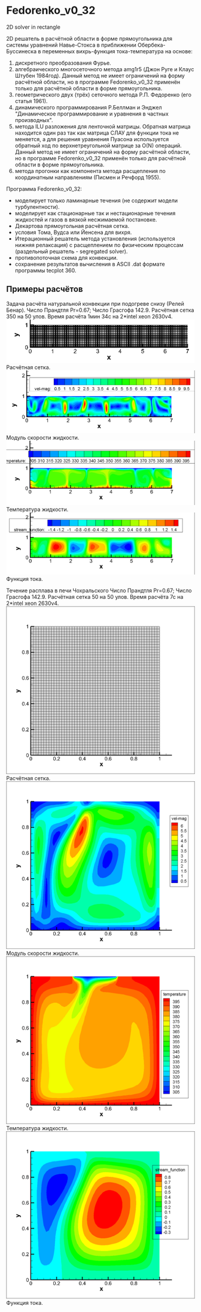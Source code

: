 # Fedorenko_v0_32
2D solver in rectangle

2D решатель в расчётной области в форме прямоугольника для системы уравнений Навье-Стокса в приближении Обербека-Буссинеска
 в переменных вихрь-функция тока-температура на основе:
 1. дискретного преобразования Фурье.
 2. алгебраического многосеточного метода amg1r5 (Джон Руге и Клаус Штубен 1984год).  Данный метод не имеет ограничений на форму расчётной области, но в программе Fedorenko_v0_32 применён только для расчётной области в форме прямоугольника.
 3. геометрического двух (трёх) сеточного метода Р.П. Федоренко (его статья 1961). 
 4. динамического программирования Р.Беллман и Энджел "Динамическое программирование и уравнения в частных производных".
 5. метода ILU разложения для ленточной матрицы. Обратная матрица находится один раз так как матрица СЛАУ для функции тока не меняется, а для решения уравнения Пуасона используется обратный ход по верхнетреугольной матрице за O(N) операций. Данный метод не имеет ограничений на форму расчётной области, но в программе Fedorenko_v0_32 применён только для расчётной области в форме прямоугольника.
 6. метода прогонки как компонента метода расщепления по координатным направлениям (Писмен и Речфорд 1955).

Программа Fedorenko_v0_32:
* моделирует только ламинарные течения (не содержит модели турбулентности).
* моделирует как стационарные так и нестационарные течения жидкостей и газов в вязкой несжимаемой постановке.
* Декартова прямоугольная расчётная сетка.
* условия Тома, Вудса или Йенсена для вихря.
* Итерационный решатель метода установления (используется нижняя релаксация) с расщеплением по физическим процессам (раздельный решатель - segregated solver).
*  противопоточная схема для конвекции.
* сохранение результатов вычисления в ASCII .dat формате программы tecplot 360. 

## Примеры расчётов

Задача расчёта натуральной конвекции при подогреве снизу (Релей Бенар).
Число Прандтля Pr=0.67; Число Грасгофа 142.9.
Расчётная сетка 350 на 50 улов. Время расчёта 1мин 34с на 2*intel xeon 2630v4.
![alt_text](https://github.com/kirill7785/Fedorenko_v0_32/blob/main/pic/Рэлей-Бенар/Расчётная%20сетка.png)
Расчётная сетка.
![alt_text](https://github.com/kirill7785/Fedorenko_v0_32/blob/main/pic/Рэлей-Бенар/Скорость.png)
Модуль скорости жидкости.
![alt_text](https://github.com/kirill7785/Fedorenko_v0_32/blob/main/pic/Рэлей-Бенар/Температура.png)
Температура жидкости.
![alt_text](https://github.com/kirill7785/Fedorenko_v0_32/blob/main/pic/Рэлей-Бенар/Функция%20тока.png)
Функция тока.

Течение расплава в печи Чохральского
Число Прандтля Pr=0.67; Число Грасгофа 142.9.
Расчётная сетка 50 на 50 улов. Время расчёта 7с на 2*intel xeon 2630v4.
![alt_text](https://github.com/kirill7785/Fedorenko_v0_32/blob/main/pic/Чохральский/Расчётная%20сетка.png)
Расчётная сетка.
![alt_text](https://github.com/kirill7785/Fedorenko_v0_32/blob/main/pic/Чохральский/Модуль%20скорости%20Чохральский.png)
Модуль скорости жидкости.
![alt_text](https://github.com/kirill7785/Fedorenko_v0_32/blob/main/pic/Чохральский/Температура%20Чохральский.png)
Температура жидкости.
![alt_text](https://github.com/kirill7785/Fedorenko_v0_32/blob/main/pic/Чохральский/Функция%20тока%20Чохральский.png)
Функция тока.
